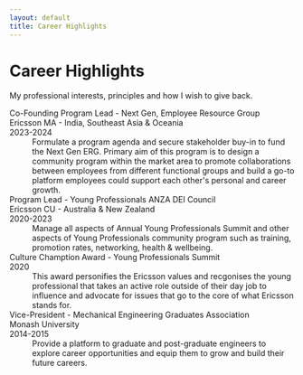 ```yaml
---
layout: default
title: Career Highlights
---
```


<div class="post">
  <h1 class="pageTitle">Career Highlights</h1>
  <!-- <img src="{{ '/assets/img/Ganaka_Run.png' | relative_url }}" alt=""> -->
  <p class="intro">My professional interests, principles and how I wish to give back.</p>
  <p></p>
  <dl>
    <dt>Co-Founding Program Lead - Next Gen, Employee Resource Group <br> Ericsson MA - India, Southeast Asia & Oceania <br> 2023-2024</dt>
    <dd>Formulate a program agenda and secure stakeholder buy-in to fund the Next Gen ERG. Primary aim of this program is to design a community program within the market area to promote collaborations between employees from different functional groups and build a go-to platform employees could support each other's personal and career growth.</dd>
    <dt>Program Lead - Young Professionals ANZA DEI Council <br> Ericsson CU - Australia & New Zealand <br> 2020-2023 </dt>
    <dd> Manage all aspects of Annual Young Professionals Summit and other aspects of Young Professionals community program such as training, promotion rates, networking, health & wellbeing. </dd>
    <dt>Culture Chamption Award - Young Professionals Summit <br> 2020</dt>
    <dd>This award personifies the Ericsson values and recgonises the young professional that takes an active role outside of their day job to influence and advocate for issues that go to the core of what Ericsson stands for.</dd>
    <dt>Vice-President - Mechanical Engineering Graduates Association <br> Monash University <br> 2014-2015</dt>
    <dd>Provide a platform to graduate and post-graduate engineers to explore career opportunities and equip them to grow and build their future careers.</dd>
  </dl>

</div>

